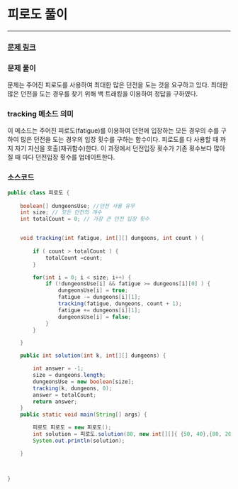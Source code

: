 # 피로도 풀이

---

### [문제 링크](https://school.programmers.co.kr/learn/courses/30/lessons/87946)

### 문제 풀이

문제는 주어진 피로도를 사용하여 최대한 많은 던전을 도는 것을 요구하고 있다.
최대한 많은 던전을 도는 경우를 찾기 위해 백 트래킹을 이용하여 정답을 구하였다.

### tracking 메소드 의미

이 메소드는 주어진 피로도(fatigue)를 이용하여 던전에 입장하는 모든 경우의 수를 구하여 많은 던전을 도는 경우의 입장 횟수를 구하는 함수이다.
피로도를 다 사용할 때 까지 자기 자신을 호출(재귀함수)한다.
이 과정에서 던전입장 횟수가 기존 횟수보다 많아질 때 마다 던전입장 횟수를 업데이트한다.

### 소스코드
```java
public class 피로도 {
    
    boolean[] dungeonsUse; //던전 사용 유무
    int size; // 모든 던전의 개수
    int totalCount = 0; // 가장 큰 던전 입장 횟수


    void tracking(int fatigue, int[][] dungeons, int count ) {
        
        if ( count > totalCount ) {
            totalCount =count;
        }

        for(int i = 0; i < size; i++) {
            if (!dungeonsUse[i] && fatigue >= dungeons[i][0] ) {
                dungeonsUse[i] = true;
                fatigue -= dungeons[i][1];
                tracking(fatigue, dungeons, count + 1);
                fatigue += dungeons[i][1];
                dungeonsUse[i] = false;
            }
        }

    }

    public int solution(int k, int[][] dungeons) {

        int answer = -1;
        size = dungeons.length;
        dungeonsUse = new boolean[size];
        tracking(k, dungeons, 0);
        answer = totalCount;
        return answer;
    }
    public static void main(String[] args) {

        피로도 피로도 = new 피로도();
        int solution = 피로도.solution(80, new int[][]{ {50, 40},{80, 20}, {30, 10}});
        System.out.println(solution);

    }



}

```